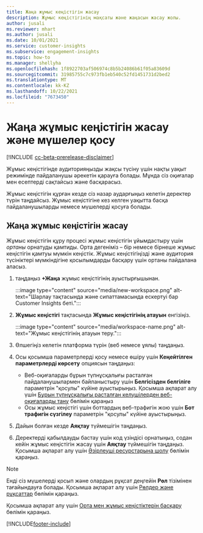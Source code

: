 ```yaml
---
title: Жаңа жұмыс кеңістігін жасау
description: Жұмыс кеңістігінің мақсаты және жаңасын жасау жолы.
author: jusali
ms.reviewer: mhart
ms.author: jusali
ms.date: 10/01/2021
ms.service: customer-insights
ms.subservice: engagement-insights
ms.topic: how-to
ms.manager: shellyha
ms.openlocfilehash: 1f8922703af506974c8b5b24086b61f05a83609d
ms.sourcegitcommit: 31985755c7c973fb1eb540c52fd1451731d2bed2
ms.translationtype: MT
ms.contentlocale: kk-KZ
ms.lasthandoff: 10/22/2021
ms.locfileid: "7673450"
---
```

# <a name="create-a-new-workspace-and-add-members"></a>Жаңа жұмыс кеңістігін жасау және мүшелер қосу

[!INCLUDE [cc-beta-prerelease-disclaimer](includes/cc-beta-prerelease-disclaimer.md)]

Жұмыс кеңістігінде аудиторияңызды жақсы түсіну үшін нақты уақыт режимінде пайдаланушы әрекетін қарауға болады. Мұнда сіз оқиғалар мен есептерді сақтайсыз және басқарасыз.

Жұмыс кеңістігін құрған кезде сіз назар аударғыңыз келетін деректер түрін таңдайсыз. Жұмыс кеңістігіне кез келген уақытта басқа пайдаланушыларды немесе мүшелерді қосуға болады. 

## <a name="create-a-new-workspace"></a>Жаңа жұмыс кеңістігін жасау

Жұмыс кеңістігін құру процесі жұмыс кеңістігін ұйымдастыру үшін *ортаны* орнатуды қамтиды. Орта дегеніміз – бір немесе бірнеше жұмыс кеңістігін қамтуы мүмкін кеңістік. Жұмыс кеңістігіңізді және аудитория түсініктері мүмкіндігіне қосылымдарды басқару үшін ортаны пайдалана аласыз.

1. таңдаңыз **+Жаңа** жұмыс кеңістігінің ауыстырғышынан.

   :::image type="content" source="media/new-workspace.png" alt-text="Шарлау тақтасында және сипаттамасында ескертуі бар Customer Insights беті.":::

1. **Жұмыс кеңістігі** тақтасында **Жұмыс кеңістігінің атауын** енгізіңіз.

   :::image type="content" source="media/workspace-name.png" alt-text="Жұмыс кеңістігінің атауын теру.":::

1. Өлшегіңіз келетін платформа түрін (веб немесе ұялы) таңдаңыз.

1. Осы қосымша параметрлерді қосу немесе өшіру үшін **Кеңейтілген параметрлерді көрсету** опциясын таңдаңыз:

   - Веб-оқиғаларды бұрын түпнұсқалығы расталған пайдаланушылармен байланыстыру үшін **Белгісізден белгіліге** параметрін "қосулы" күйіне ауыстырыңыз. Қосымша ақпарат алу үшін [Бұрын түпнұсқалығы расталған келушілерден веб-оқиғаларды тану](unknown-to-known.md) бөлімін қараңыз
   - Осы жұмыс кеңістігі үшін боттардың веб-трафигін жою үшін **Бот трафигін сүзгілеу** параметрін "қосулы" күйіне ауыстырыңыз. 

1. Дайын болған кезде **Аяқтау** түймешігін таңдаңыз. 

1. Деректерді қабылдауды бастау үшін код үзіндісі орнатыңыз, содан кейін жұмыс кеңістігін жасау үшін **Аяқтау** түймешігін таңдаңыз. Қосымша ақпарат алу үшін [Әзірлеуші ресурстарына шолу](developer-resources.md) бөлімін қараңыз.

> [!NOTE]
> Енді сіз мүшелерді қосып және олардың рұқсат деңгейін **Рөл** тізімінен тағайындауға болады. Қосымша ақпарат алу үшін [Рөлдер және рұқсаттар](user-roles.md) бөлімін қараңыз. 

Қосымша ақпарат алу үшін [Орта мен жұмыс кеңістіктерін басқару](manage-environments-workspaces.md) бөлімін қараңыз.


[!INCLUDE[footer-include](../includes/footer-banner.md)]
